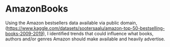 # AmazonBooks
Using the Amazon bestsellers data available via public domain, (https://www.kaggle.com/datasets/sootersaalu/amazon-top-50-bestselling-books-2009-2019), I identified trends that could influence what books, authors and/or genres Amazon should make available and heavily advertise.
